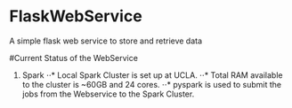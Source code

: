 # FlaskWebService
A simple flask web service to store and retrieve data

#Current Status of the WebService
1. Spark
⋅⋅* Local Spark Cluster is set up at UCLA.
⋅⋅* Total RAM available to the cluster is ~60GB and 24 cores.
⋅⋅* pyspark is used to submit the jobs from the Webservice to the Spark Cluster.

